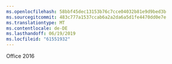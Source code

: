 ```yaml
---
ms.openlocfilehash: 58bbf45dec13153b76c7cce04032b81e9d9bed3b
ms.sourcegitcommit: 483c777a1537ccab6a2a2da6a5d1fe4470dd0e7e
ms.translationtype: MT
ms.contentlocale: de-DE
ms.lasthandoff: 06/19/2019
ms.locfileid: "61551932"
---
```

Office 2016